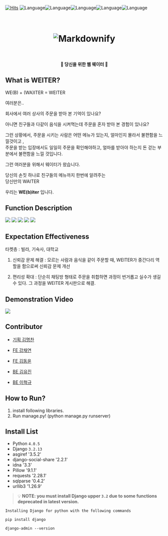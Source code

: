 [![Hits](https://hits.seeyoufarm.com/api/count/incr/badge.svg?url=https%3A%2F%2Fgithub.com%2Fehyeok9%2FLikeLion-Ideathon&count_bg=%2379C83D&title_bg=%23555555&icon=&icon_color=%23E7E7E7&title=hits&edge_flat=false)](https://hits.seeyoufarm.com)
![Language](https://img.shields.io/badge/laguage-Python-blue)![Language](https://img.shields.io/badge/framework-Django-orange)![Language](https://img.shields.io/badge/laguage-JavaScript-yellow)![Language](https://img.shields.io/badge/laguage-HTML-red)![Language](https://img.shields.io/badge/language-CSS-blueviolet)

<h1 align="center">
  <br>
  <img src="https://github.com/ehyeok9/WEITER/blob/develop/nPer1/order/static/img/NARROW_BOLD.png" alt="Markdownify"></a>
  <br>
  <br>
</h1>

<h4 align="center">🎰 당신을 위한 웹 웨이터 🚀</h4>



## What is WEITER?
WE(B) + (WA)ITER = WEITER

여러분은..   

회사에서 여러 상사의 주문을 받아 본 기억이 있나요?  

아니면 친구들과 다같이 음식을 시켜먹는데 주문을 혼자 받아 본 경험이 있나요?  

그런 상황에서, 주문을 시키는 사람은 어떤 메뉴가 있는지, 얼마인지 몰라서 불편함을 느낄것이고 ,  
주문을 받는 입장에서도 일일히 주문을 확인해야하고, 얼마를 받아야 하는지 돈 걷는 부분에서 불편함을 느낄 것입니다.   

그런 여러분을 위해서 웨이터가 왔습니다.   

당신의 손짓 하나로 친구들의 메뉴까지 한번에 알려주는  
당신만의 WAITER   

우리는 **WE(b)iter** 입니다.   

## Function Description

![](https://github.com/ehyeok9/WEITER/blob/develop/img/%EC%8A%AC%EB%9D%BC%EC%9D%B4%EB%93%9C6.PNG)
![](https://github.com/ehyeok9/WEITER/blob/develop/img/%EC%8A%AC%EB%9D%BC%EC%9D%B4%EB%93%9C7.PNG)
![](https://github.com/ehyeok9/WEITER/blob/develop/img/%EC%8A%AC%EB%9D%BC%EC%9D%B4%EB%93%9C8.PNG)
![](https://github.com/ehyeok9/WEITER/blob/develop/img/%EC%8A%AC%EB%9D%BC%EC%9D%B4%EB%93%9C9.PNG)
![](https://github.com/ehyeok9/WEITER/blob/develop/img/%EC%8A%AC%EB%9D%BC%EC%9D%B4%EB%93%9C11.PNG)

## Expectation Effectiveness

타켓층 : 빌라, 기숙사, 대학교  

1. 신뢰감 문제 해결 : 모르는 사람과 음식을 같이 주문할 때, WEITER가 중간다리 역할을 함으로써 신뢰감 문제 개선  

2. 편리성 확대 : 단순히 채팅방 형태로 주문을 취합하면 과정이 번거롭고 실수가 생길 수 있다. 그 과정을 WEITER 게시판으로 해결.

## Demonstration Video

![](https://github.com/ehyeok9/WEITER/blob/develop/img/weiter%20%EC%8B%9C%EC%97%B0%20%EC%98%81%EC%83%81.gif)

## Contributor

- [기획 김명찬](https://github.com/ehyeok9)
> 

- [FE 강채연](https://github.com/ehyeok9)
> 

- [FE 김동윤](https://github.com/ehyeok9)
>

- [BE 김유진](https://github.com/ehyeok9)
>

- [BE 이혁규](https://github.com/ehyeok9)
>

## How to Run?

1. install following libraries.
2. Run manage.py! (python manage.py runserver)

## Install List

- Python `4.0.5`
- Django `3.2.13`
- asgiref '3.5.2'
- django-social-share '2.2.1'
- idna '3.3'
- Pillow '9.1.1'
- requests '2.28.1'
- sqlparse '0.4.2'
- urllib3 '1.26.9'

> 💡 **NOTE: you must install Django upper `3.2` due to some functions deprecated in latest version.**
  ```
  Installing Django for python with the following commands

  pip install django

  django-admin --version
  ```

